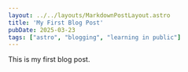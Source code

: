 ```yaml
---
layout: ../../layouts/MarkdownPostLayout.astro
title: 'My First Blog Post'
pubDate: 2025-03-23
tags: ["astro", "blogging", "learning in public"]
---
```


This is my first blog post.





